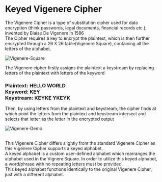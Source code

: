# Keyed Vigenere Cipher
</body>
The Vigenere Cipher is a type of substitution cipher used for data encryption (think passwords, legal documents, financial records etc.), invented by Blaise De Vigenere in 1586<br />
The Cipher requires a key to encrypt the plaintext, which is then further encrypted through a 26 X 26 table(Vigenere Square), containing all the letters of the alphabet.<br />

![Vigenere-Square](https://higherlogicdownload.s3.amazonaws.com/IMWUC/UploadedImages/92757287-d116-4157-b004-c2a0aba1b048/Vigenere_square.jpg)<br />

The Vigenere cipher firstly assigns the plaintext a keystream by replacing letters of the plaintext with letters of the keyword<br />

### Plaintext: HELLO WORLD<br />Keyword: KEY<br />Keystream: KEYKE YKEYK<br />

Then, by using letters from the plaintext and keystream, the cipher finds at which point the letters from the plaintext and keystream intersect and selects that letter as the letter in the encrypted output<br />

![Vigenere-Demo](https://pages.mtu.edu/~shene/NSF-4/Tutorial/VIG/FIG-VIG-Table-EX-M.jpg)

<br />
This Vigenere Cipher differs slightly from the standard Vigenere Cipher as this Vigenere Cipher supports a keyed alphabet.<br />
A keyed alphabet is a custom user-defined alphabet which rearranges the alphabet used in the Vignere Square. In order to utilize this keyed alphabet, a word/phrase with no repeating letters must be provided. <br />
This keyed alphabet functions identically to the original Vigenere Cipher, just with a different alphabet.

